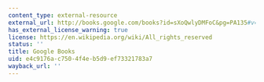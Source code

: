 ```yaml
---
content_type: external-resource
external_url: http://books.google.com/books?id=sXoQwlyDMFoC&pg=PA135#v=onepage
has_external_license_warning: true
license: https://en.wikipedia.org/wiki/All_rights_reserved
status: ''
title: Google Books
uid: e4c9176a-c750-4f4e-b5d9-ef73321783a7
wayback_url: ''
---
```

